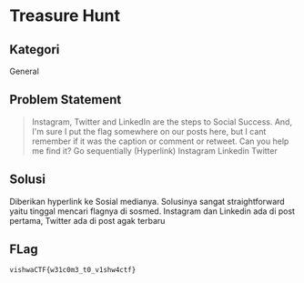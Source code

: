 # Treasure Hunt

## Kategori

General

## Problem Statement

> Instagram, Twitter and LinkedIn are the steps to Social Success. And, I'm sure I put the flag somewhere on our posts here, but I cant remember if it was the caption or comment or retweet. Can you help me find it? Go sequentially
(Hyperlink) Instagram Linkedin Twitter

## Solusi

Diberikan hyperlink ke Sosial medianya. Solusinya sangat straightforward yaitu tinggal mencari flagnya di sosmed. Instagram dan Linkedin ada di post pertama, Twitter ada di post agak terbaru

## FLag

```vishwaCTF{w31c0m3_t0_v1shw4ctf}```
